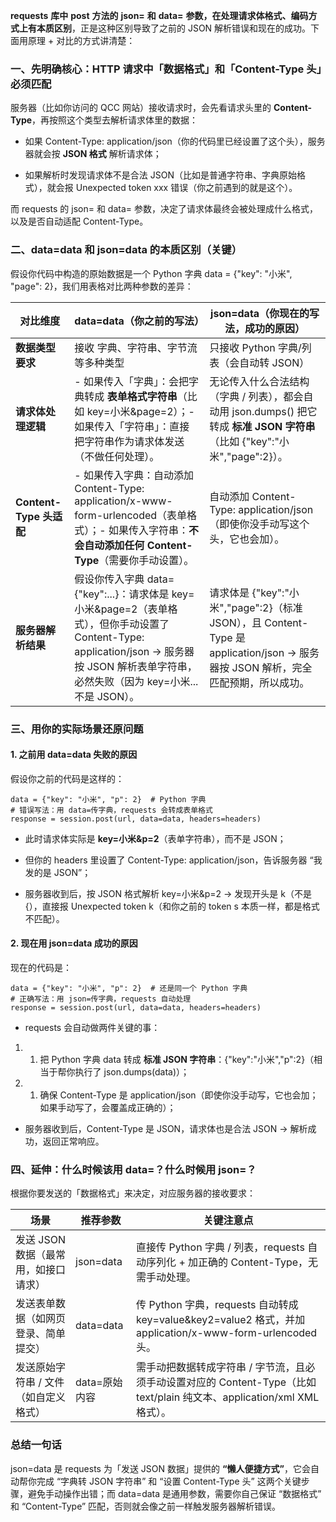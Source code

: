  **requests** **库中** **post** **方法的** **json=** **和** **data=** **参数，在处理请求体格式、编码方式上有本质区别**，正是这种区别导致了之前的 JSON 解析错误和现在的成功。下面用原理 + 对比的方式讲清楚：

### 一、先明确核心：HTTP 请求中「数据格式」和「Content-Type 头」必须匹配

服务器（比如你访问的 QCC 网站）接收请求时，会先看请求头里的 **Content-Type**，再按照这个类型去解析请求体里的数据：

- 如果 Content-Type: application/json（你的代码里已经设置了这个头），服务器就会按 **JSON 格式** 解析请求体；

- 如果解析时发现请求体不是合法 JSON（比如是普通字符串、字典原始格式），就会报 Unexpected token xxx 错误（你之前遇到的就是这个）。

而 requests 的 json= 和 data= 参数，决定了请求体最终会被处理成什么格式，以及是否自动适配 Content-Type。

### 二、data=data 和 json=data 的本质区别（关键）

假设你代码中构造的原始数据是一个 Python 字典 data = {"key": "小米", "page": 2}，我们用表格对比两种参数的差异：

| 对比维度                | data=data（你之前的写法）                                    | json=data（你现在的写法，成功的原因）                        |
| ----------------------- | ------------------------------------------------------------ | ------------------------------------------------------------ |
| **数据类型要求**        | 接收 字典、字符串、字节流 等多种类型                         | 只接收 Python 字典/列表（会自动转 JSON）                     |
| **请求体处理逻辑**      | - 如果传入「字典」：会把字典转成 **表单格式字符串**（比如 key=小米&page=2）；- 如果传入「字符串」：直接把字符串作为请求体发送（不做任何处理）。 | 无论传入什么合法结构（字典 / 列表），都会自动用 json.dumps() 把它转成 **标准 JSON 字符串**（比如 {"key":"小米","page":2}）。 |
| **Content-Type 头适配** | - 如果传入字典：自动添加 Content-Type: application/x-www-form-urlencoded（表单格式）；- 如果传入字符串：**不会自动添加任何 Content-Type**（需要你手动设置）。 | 自动添加 Content-Type: application/json（即使你没手动写这个头，它也会加）。 |
| **服务器解析结果**      | 假设你传入字典 data={"key":...}：请求体是 key=小米&page=2（表单格式），但你手动设置了 Content-Type: application/json → 服务器按 JSON 解析表单字符串，必然失败（因为 key=小米... 不是 JSON）。 | 请求体是 {"key":"小米","page":2}（标准 JSON），且 Content-Type 是 application/json → 服务器按 JSON 解析，完全匹配预期，所以成功。 |

### 三、用你的实际场景还原问题

#### 1. 之前用 data=data 失败的原因

假设你之前的代码是这样的：

```
data = {"key": "小米", "p": 2}  # Python 字典
# 错误写法：用 data=传字典，requests 会转成表单格式
response = session.post(url, data=data, headers=headers)
```

- 此时请求体实际是 **key=小米&p=2**（表单字符串），而不是 JSON；

- 但你的 headers 里设置了 Content-Type: application/json，告诉服务器 “我发的是 JSON”；

- 服务器收到后，按 JSON 格式解析 key=小米&p=2 → 发现开头是 k（不是 {），直接报 Unexpected token k（和你之前的 token s 本质一样，都是格式不匹配）。

#### 2. 现在用 json=data 成功的原因

现在的代码是：

```
data = {"key": "小米", "p": 2}  # 还是同一个 Python 字典
# 正确写法：用 json=传字典，requests 自动处理
response = session.post(url, data=data, headers=headers)
```

- requests 会自动做两件关键的事：

1. 1. 把 Python 字典 data 转成 **标准 JSON 字符串**：{"key":"小米","p":2}（相当于帮你执行了 json.dumps(data)）；

1. 1. 确保 Content-Type 是 application/json（即使你没手动写，它也会加；如果手动写了，会覆盖成正确的）；

- 服务器收到后，Content-Type 是 JSON，请求体也是合法 JSON → 解析成功，返回正常响应。

### 四、延伸：什么时候该用 data=？什么时候用 json=？

根据你要发送的「数据格式」来决定，对应服务器的接收要求：

| 场景                                  | 推荐参数      | 关键注意点                                                   |
| ------------------------------------- | ------------- | ------------------------------------------------------------ |
| 发送 JSON 数据（最常用，如接口请求）  | json=data     | 直接传 Python 字典 / 列表，requests 自动序列化 + 加正确的 Content-Type，无需手动处理。 |
| 发送表单数据（如网页登录、简单提交）  | data=data     | 传 Python 字典，requests 自动转成 key=value&key2=value2 格式，并加 application/x-www-form-urlencoded 头。 |
| 发送原始字符串 / 文件（如自定义格式） | data=原始内容 | 需手动把数据转成字符串 / 字节流，且必须手动设置对应的 Content-Type（比如 text/plain 纯文本、application/xml XML 格式）。 |

### 总结一句话

json=data 是 requests 为「发送 JSON 数据」提供的 **“懒人便捷方式”**，它会自动帮你完成 “字典转 JSON 字符串” 和 “设置 Content-Type 头” 这两个关键步骤，避免手动操作出错；而 data=data 是通用参数，需要你自己保证 “数据格式” 和 “Content-Type” 匹配，否则就会像之前一样触发服务器解析错误。